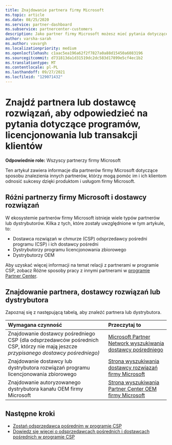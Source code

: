 ```yaml
---
title: Znajdowanie partnera firmy Microsoft
ms.topic: article
ms.date: 08/25/2020
ms.service: partner-dashboard
ms.subservice: partnercenter-customers
description: Jako partner firmy Microsoft możesz mieć pytania dotyczące sposobu pomocy klientom lub konkretnym programom. Znajdź innych partnerów, którzy mogą ci pomóc.
author: varsha-sarah
ms.author: vavargh
ms.localizationpriority: medium
ms.openlocfilehash: c1aac5ea196a62f2f7827a0a88d15450a6083196
ms.sourcegitcommit: d731813da1d31519dc2dc583d17899e5cf4ec1b2
ms.translationtype: MT
ms.contentlocale: pl-PL
ms.lasthandoff: 09/27/2021
ms.locfileid: "129071432"
---
```

# <a name="find-a-partner-or-solution-provider-to-answer-questions-about-programs-licensing-or-customer-deals"></a>Znajdź partnera lub dostawcę rozwiązań, aby odpowiedzieć na pytania dotyczące programów, licencjonowania lub transakcji klientów 

**Odpowiednie role:** Wszyscy partnerzy firmy Microsoft

Ten artykuł zawiera informacje dla partnerów firmy Microsoft dotyczące sposobu znalezienia innych partnerów, którzy mogą pomóc im i ich klientom odnosić sukcesy dzięki produktom i usługom firmy Microsoft.

## <a name="different-microsoft-partners-and-solution-providers"></a>Różni partnerzy firmy Microsoft i dostawcy rozwiązań

W ekosystemie partnerów firmy Microsoft istnieje wiele typów partnerów lub dystrybutorów. Kilka z tych, które zostały uwzględnione w tym artykule, to:

- Dostawca rozwiązań w chmurze (CSP) odsprzedawcy pośredni programu (CSP) i ich dostawcy pośredni
- Dystrybutorzy programu licencjonowania zbiorowego
- Dystrybutorzy OEM

Aby uzyskać więcej informacji na temat relacji z partnerami w programie CSP, zobacz Różne sposoby pracy z innymi partnerami w [programie Partner Center](work-with-other-partners.md).

## <a name="find-a-partner-solution-provider-or-distributor"></a>Znajdowanie partnera, dostawcy rozwiązań lub dystrybutora

Zapoznaj się z następującą tabelą, aby znaleźć partnera lub dystrybutora.

|Wymagana czynność  | Przeczytaj to  |
|:------------------|:--------------- |
|Znajdowanie dostawcy pośredniego CSP (dla odsprzedawców pośrednich CSP, którzy nie mają jeszcze *przypisanego dostawcy pośredniego)* | [Microsoft Partner Network wyszukiwania dostawcy pośredniego](https://partner.microsoft.com/membership/cloud-solution-provider/find-a-provider)  |
|Znajdowanie dostawcy lub dystrybutora rozwiązań programu licencjonowania zbiorowego  | [Strona wyszukiwania dostawcy rozwiązań firmy Microsoft](https://www.microsoft.com/solution-providers/home)  |
|Znajdowanie autoryzowanego dystrybutora kanału OEM firmy Microsoft  | [Strona wyszukiwania Partner Center OEM firmy Microsoft](https://devicepartner.microsoft.com/connect/distributor)  |

## <a name="next-steps"></a>Następne kroki

- [Zostań odsprzedawcą pośrednim w programie CSP](https://partner.microsoft.com/licensing)
- [Dowiedz się więcej o odsprzedawcach pośrednich i dostawcach pośrednich w programie CSP](work-with-other-partners.md)
